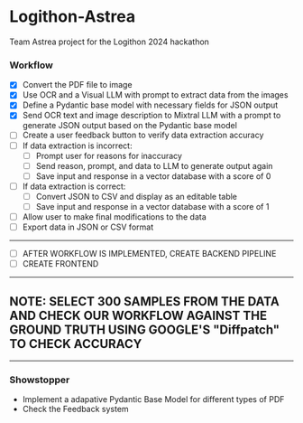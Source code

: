 # Logithon-Astrea
Team Astrea project for the Logithon 2024 hackathon



### Workflow

- [x] Convert the PDF file to image
- [x] Use OCR and a Visual LLM with prompt to extract data from the images
- [x] Define a Pydantic base model with necessary fields for JSON output
- [x] Send OCR text and image description to Mixtral LLM with a prompt to generate JSON output based on the Pydantic base model
- [ ] Create a user feedback button to verify data extraction accuracy
- [ ] If data extraction is incorrect:
  - [ ] Prompt user for reasons for inaccuracy
  - [ ] Send reason, prompt, and data to LLM to generate output again
  - [ ] Save input and response in a vector database with a score of 0
- [ ] If data extraction is correct:
  - [ ] Convert JSON to CSV and display as an editable table
  - [ ] Save input and response in a vector database with a score of 1
- [ ] Allow user to make final modifications to the data
- [ ] Export data in JSON or CSV format

--------------------------------------------------------------------------------------------------------------


- [ ] AFTER WORKFLOW IS IMPLEMENTED, CREATE BACKEND PIPELINE
- [ ] CREATE FRONTEND

--------------------------------------------------------------------------------------------------------------

## NOTE: SELECT 300 SAMPLES FROM THE DATA AND CHECK OUR WORKFLOW AGAINST THE GROUND TRUTH USING GOOGLE'S "Diffpatch" TO CHECK ACCURACY

--------------------------------------------------------------------------------------------------------------


### Showstopper

- Implement a adapative Pydantic Base Model for different types of PDF
- Check the Feedback system
